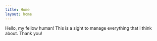 ```yaml
---
title: Home
layout: home
---
```


Hello, my fellow human!
This is a sight to manage everything that i think about. Thank you!